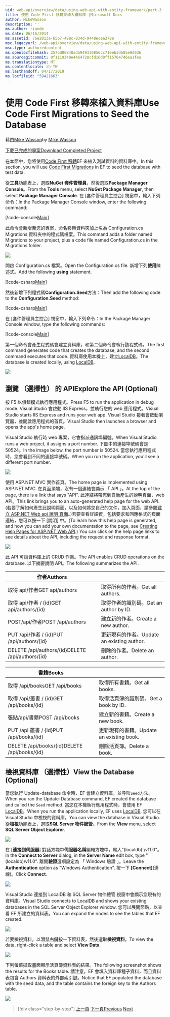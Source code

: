 ```yaml
---
uid: web-api/overview/data/using-web-api-with-entity-framework/part-3
title: 使用 Code First 移轉來植入資料庫 |Microsoft Docs
author: MikeWasson
description: ''
ms.author: riande
ms.date: 06/16/2014
ms.assetid: 76e2013a-65b7-488c-834d-9448ecea378e
msc.legacyurl: /web-api/overview/data/using-web-api-with-entity-framework/part-3
msc.type: authoredcontent
ms.openlocfilehash: 257bd06848adb949330856cc71eeb3d685e9d036
ms.sourcegitcommit: 0f1119340e4464720cfd16d0ff15764746ea1fea
ms.translationtype: MT
ms.contentlocale: zh-TW
ms.lasthandoff: 04/17/2019
ms.locfileid: "59421663"
---
```

# <a name="use-code-first-migrations-to-seed-the-database"></a><span data-ttu-id="e5b89-102">使用 Code First 移轉來植入資料庫</span><span class="sxs-lookup"><span data-stu-id="e5b89-102">Use Code First Migrations to Seed the Database</span></span>

<span data-ttu-id="e5b89-103">藉由[Mike Wasson](https://github.com/MikeWasson)</span><span class="sxs-lookup"><span data-stu-id="e5b89-103">by [Mike Wasson](https://github.com/MikeWasson)</span></span>

[<span data-ttu-id="e5b89-104">下載已完成的專案</span><span class="sxs-lookup"><span data-stu-id="e5b89-104">Download Completed Project</span></span>](https://github.com/MikeWasson/BookService)

<span data-ttu-id="e5b89-105">在本節中，您將使用[Code First 移轉](https://msdn.microsoft.com/data/jj591621)EF 來植入測試資料的資料庫中。</span><span class="sxs-lookup"><span data-stu-id="e5b89-105">In this section, you will use [Code First Migrations](https://msdn.microsoft.com/data/jj591621) in EF to seed the database with test data.</span></span>

<span data-ttu-id="e5b89-106">從**工具**功能表上，選取**NuGet 套件管理員**，然後選取**Package Manager Console**。</span><span class="sxs-lookup"><span data-stu-id="e5b89-106">From the **Tools** menu, select **NuGet Package Manager**, then select **Package Manager Console**.</span></span> <span data-ttu-id="e5b89-107">在 [套件管理員主控台] 視窗中，輸入下列命令：</span><span class="sxs-lookup"><span data-stu-id="e5b89-107">In the Package Manager Console window, enter the following command:</span></span>

[!code-console[Main](part-3/samples/sample1.cmd)]

<span data-ttu-id="e5b89-108">此命令會新增至您的專案，命名移轉資料夾加上名為 Configuration.cs Migrations 資料夾中的程式碼檔案。</span><span class="sxs-lookup"><span data-stu-id="e5b89-108">This command adds a folder named Migrations to your project, plus a code file named Configuration.cs in the Migrations folder.</span></span>

![](part-3/_static/image1.png)

<span data-ttu-id="e5b89-109">開啟 Configuration.cs 檔案。</span><span class="sxs-lookup"><span data-stu-id="e5b89-109">Open the Configuration.cs file.</span></span> <span data-ttu-id="e5b89-110">新增下列**使用**陳述式。</span><span class="sxs-lookup"><span data-stu-id="e5b89-110">Add the following **using** statement.</span></span>

[!code-csharp[Main](part-3/samples/sample2.cs)]

<span data-ttu-id="e5b89-111">然後新增下列程式碼**Configuration.Seed**方法：</span><span class="sxs-lookup"><span data-stu-id="e5b89-111">Then add the following code to the **Configuration.Seed** method:</span></span>

[!code-csharp[Main](part-3/samples/sample3.cs)]

<span data-ttu-id="e5b89-112">在 [套件管理員主控台] 視窗中，輸入下列命令：</span><span class="sxs-lookup"><span data-stu-id="e5b89-112">In the Package Manager Console window, type the following commands:</span></span>

[!code-console[Main](part-3/samples/sample4.cmd)]

<span data-ttu-id="e5b89-113">第一個命令會產生程式碼會建立資料庫，和第二個命令會執行該程式碼。</span><span class="sxs-lookup"><span data-stu-id="e5b89-113">The first command generates code that creates the database, and the second command executes that code.</span></span> <span data-ttu-id="e5b89-114">資料庫使用本機上，建立[LocalDB](https://msdn.microsoft.com/library/hh510202.aspx)。</span><span class="sxs-lookup"><span data-stu-id="e5b89-114">The database is created locally, using [LocalDB](https://msdn.microsoft.com/library/hh510202.aspx).</span></span>

![](part-3/_static/image2.png)

## <a name="explore-the-api-optional"></a><span data-ttu-id="e5b89-115">瀏覽 （選擇性） 的 API</span><span class="sxs-lookup"><span data-stu-id="e5b89-115">Explore the API (Optional)</span></span>

<span data-ttu-id="e5b89-116">按 F5 以偵錯模式執行應用程式。</span><span class="sxs-lookup"><span data-stu-id="e5b89-116">Press F5 to run the application in debug mode.</span></span> <span data-ttu-id="e5b89-117">Visual Studio 會啟動 IIS Express，並執行您的 web 應用程式。</span><span class="sxs-lookup"><span data-stu-id="e5b89-117">Visual Studio starts IIS Express and runs your web app.</span></span> <span data-ttu-id="e5b89-118">Visual Studio 接著會啟動瀏覽器，並開啟應用程式的首頁。</span><span class="sxs-lookup"><span data-stu-id="e5b89-118">Visual Studio then launches a browser and opens the app's home page.</span></span>

<span data-ttu-id="e5b89-119">Visual Studio 執行時 web 專案，它會指派通訊埠編號。</span><span class="sxs-lookup"><span data-stu-id="e5b89-119">When Visual Studio runs a web project, it assigns a port number.</span></span> <span data-ttu-id="e5b89-120">下圖中的連接埠號碼會是 50524。</span><span class="sxs-lookup"><span data-stu-id="e5b89-120">In the image below, the port number is 50524.</span></span> <span data-ttu-id="e5b89-121">當您執行應用程式時，您會看到不同的連接埠號碼。</span><span class="sxs-lookup"><span data-stu-id="e5b89-121">When you run the application, you'll see a different port number.</span></span>

![](part-3/_static/image3.png)

<span data-ttu-id="e5b89-122">使用 ASP.NET MVC 實作首頁。</span><span class="sxs-lookup"><span data-stu-id="e5b89-122">The home page is implemented using ASP.NET MVC.</span></span> <span data-ttu-id="e5b89-123">在頁面頂端，沒有一個連結會顯示 「 API 」。</span><span class="sxs-lookup"><span data-stu-id="e5b89-123">At the top of the page, there is a link that says "API".</span></span> <span data-ttu-id="e5b89-124">此連結將帶您到自動產生的說明頁面，web API。</span><span class="sxs-lookup"><span data-stu-id="e5b89-124">This link brings you to an auto-generated help page for the web API.</span></span> <span data-ttu-id="e5b89-125">(若要了解如何產生此說明頁面，以及如何將您自己的文件，加入頁面，請參閱[建立 ASP.NET Web api 說明 頁面](../../getting-started-with-aspnet-web-api/creating-api-help-pages.md)。)若要查看詳細資，包括要求和回應格式的頁面連結，您可以按一下 [說明] 中。</span><span class="sxs-lookup"><span data-stu-id="e5b89-125">(To learn how this help page is generated, and how you can add your own documentation to the page, see [Creating Help Pages for ASP.NET Web API](../../getting-started-with-aspnet-web-api/creating-api-help-pages.md).) You can click on the help page links to see details about the API, including the request and response format.</span></span>

![](part-3/_static/image4.png)

<span data-ttu-id="e5b89-126">此 API 可讓資料庫上的 CRUD 作業。</span><span class="sxs-lookup"><span data-stu-id="e5b89-126">The API enables CRUD operations on the database.</span></span> <span data-ttu-id="e5b89-127">以下摘要說明 API。</span><span class="sxs-lookup"><span data-stu-id="e5b89-127">The following summarizes the API.</span></span>

| <span data-ttu-id="e5b89-128">作者</span><span class="sxs-lookup"><span data-stu-id="e5b89-128">Authors</span></span> |  |
| --- | -- |
| <span data-ttu-id="e5b89-129">取得 api/作者</span><span class="sxs-lookup"><span data-stu-id="e5b89-129">GET api/authors</span></span> | <span data-ttu-id="e5b89-130">取得所有的作者。</span><span class="sxs-lookup"><span data-stu-id="e5b89-130">Get all authors.</span></span> |
| <span data-ttu-id="e5b89-131">取得 api/作者 / {id}</span><span class="sxs-lookup"><span data-stu-id="e5b89-131">GET api/authors/{id}</span></span> | <span data-ttu-id="e5b89-132">取得作者的識別碼。</span><span class="sxs-lookup"><span data-stu-id="e5b89-132">Get an author by ID.</span></span> |
| <span data-ttu-id="e5b89-133">POST/api/作者</span><span class="sxs-lookup"><span data-stu-id="e5b89-133">POST /api/authors</span></span> | <span data-ttu-id="e5b89-134">建立新的作者。</span><span class="sxs-lookup"><span data-stu-id="e5b89-134">Create a new author.</span></span> |
| <span data-ttu-id="e5b89-135">PUT /api/作者 / {id}</span><span class="sxs-lookup"><span data-stu-id="e5b89-135">PUT /api/authors/{id}</span></span> | <span data-ttu-id="e5b89-136">更新現有的作者。</span><span class="sxs-lookup"><span data-stu-id="e5b89-136">Update an existing author.</span></span> |
| <span data-ttu-id="e5b89-137">DELETE /api/authors/{id}</span><span class="sxs-lookup"><span data-stu-id="e5b89-137">DELETE /api/authors/{id}</span></span> | <span data-ttu-id="e5b89-138">刪除的作者。</span><span class="sxs-lookup"><span data-stu-id="e5b89-138">Delete an author.</span></span> |

| <span data-ttu-id="e5b89-139">書籍</span><span class="sxs-lookup"><span data-stu-id="e5b89-139">Books</span></span> |  |
| --- | -- |
| <span data-ttu-id="e5b89-140">取得 /api/books</span><span class="sxs-lookup"><span data-stu-id="e5b89-140">GET /api/books</span></span> | <span data-ttu-id="e5b89-141">取得所有書籍。</span><span class="sxs-lookup"><span data-stu-id="e5b89-141">Get all books.</span></span> |
| <span data-ttu-id="e5b89-142">取得 /api/叢書 / {id}</span><span class="sxs-lookup"><span data-stu-id="e5b89-142">GET /api/books/{id}</span></span> | <span data-ttu-id="e5b89-143">取得活頁簿的識別碼。</span><span class="sxs-lookup"><span data-stu-id="e5b89-143">Get a book by ID.</span></span> |
| <span data-ttu-id="e5b89-144">張貼/api/書籍</span><span class="sxs-lookup"><span data-stu-id="e5b89-144">POST /api/books</span></span> | <span data-ttu-id="e5b89-145">建立新的書籍。</span><span class="sxs-lookup"><span data-stu-id="e5b89-145">Create a new book.</span></span> |
| <span data-ttu-id="e5b89-146">PUT /api 叢書 / {id}</span><span class="sxs-lookup"><span data-stu-id="e5b89-146">PUT /api/books/{id}</span></span> | <span data-ttu-id="e5b89-147">更新現有的書籍。</span><span class="sxs-lookup"><span data-stu-id="e5b89-147">Update an existing book.</span></span> |
| <span data-ttu-id="e5b89-148">DELETE /api/books/{id}</span><span class="sxs-lookup"><span data-stu-id="e5b89-148">DELETE /api/books/{id}</span></span> | <span data-ttu-id="e5b89-149">刪除活頁簿。</span><span class="sxs-lookup"><span data-stu-id="e5b89-149">Delete a book.</span></span> |

## <a name="view-the-database-optional"></a><span data-ttu-id="e5b89-150">檢視資料庫 （選擇性）</span><span class="sxs-lookup"><span data-stu-id="e5b89-150">View the Database (Optional)</span></span>

<span data-ttu-id="e5b89-151">當您執行 Update-database 命令時，EF 會建立資料庫，並呼叫`Seed`方法。</span><span class="sxs-lookup"><span data-stu-id="e5b89-151">When you ran the Update-Database command, EF created the database and called the `Seed` method.</span></span> <span data-ttu-id="e5b89-152">當您在本機執行應用程式時，會使用 EF [LocalDB](https://blogs.msdn.com/b/sqlexpress/archive/2011/07/12/introducing-localdb-a-better-sql-express.aspx)。</span><span class="sxs-lookup"><span data-stu-id="e5b89-152">When you run the application locally, EF uses [LocalDB](https://blogs.msdn.com/b/sqlexpress/archive/2011/07/12/introducing-localdb-a-better-sql-express.aspx).</span></span> <span data-ttu-id="e5b89-153">您可以在 Visual Studio 中檢視的資料庫。</span><span class="sxs-lookup"><span data-stu-id="e5b89-153">You can view the database in Visual Studio.</span></span> <span data-ttu-id="e5b89-154">從**檢視**功能表上，選取**SQL Server 物件總管**。</span><span class="sxs-lookup"><span data-stu-id="e5b89-154">From the **View** menu, select **SQL Server Object Explorer**.</span></span>

![](part-3/_static/image5.png)

<span data-ttu-id="e5b89-155">在 [**連接到伺服器**] 對話方塊中**伺服器名稱**編輯方塊中，輸入"(localdb) \v11.0"。</span><span class="sxs-lookup"><span data-stu-id="e5b89-155">In the **Connect to Server** dialog, in the **Server Name** edit box, type "(localdb)\v11.0".</span></span> <span data-ttu-id="e5b89-156">離開**驗證**選項設定為 「 Windows 驗證 」。</span><span class="sxs-lookup"><span data-stu-id="e5b89-156">Leave the **Authentication** option as "Windows Authentication".</span></span> <span data-ttu-id="e5b89-157">按一下 **[Connect]**(連線)。</span><span class="sxs-lookup"><span data-stu-id="e5b89-157">Click **Connect**.</span></span>

![](part-3/_static/image6.png)

<span data-ttu-id="e5b89-158">Visual Studio 連接到 LocalDB 和 SQL Server 物件總管 視窗中會顯示您現有的資料庫。</span><span class="sxs-lookup"><span data-stu-id="e5b89-158">Visual Studio connects to LocalDB and shows your existing databases in the SQL Server Object Explorer window.</span></span> <span data-ttu-id="e5b89-159">您可以展開節點，以查看 EF 所建立的資料表。</span><span class="sxs-lookup"><span data-stu-id="e5b89-159">You can expand the nodes to see the tables that EF created.</span></span>

![](part-3/_static/image7.png)

<span data-ttu-id="e5b89-160">若要檢視資料，以滑鼠右鍵按一下資料表，然後選取**檢視資料**。</span><span class="sxs-lookup"><span data-stu-id="e5b89-160">To view the data, right-click a table and select **View Data**.</span></span>

![](part-3/_static/image8.png)

<span data-ttu-id="e5b89-161">下列螢幕擷取畫面顯示活頁簿資料表的結果。</span><span class="sxs-lookup"><span data-stu-id="e5b89-161">The following screenshot shows the results for the Books table.</span></span> <span data-ttu-id="e5b89-162">請注意，EF 會填入資料庫種子資料，而且資料表包含 Authors 資料表的外部索引鍵。</span><span class="sxs-lookup"><span data-stu-id="e5b89-162">Notice that EF populated the database with the seed data, and the table contains the foreign key to the Authors table.</span></span>

![](part-3/_static/image9.png)

> [!div class="step-by-step"]
> <span data-ttu-id="e5b89-163">[上一頁](part-2.md)
> [下一頁](part-4.md)</span><span class="sxs-lookup"><span data-stu-id="e5b89-163">[Previous](part-2.md)
[Next](part-4.md)</span></span>
